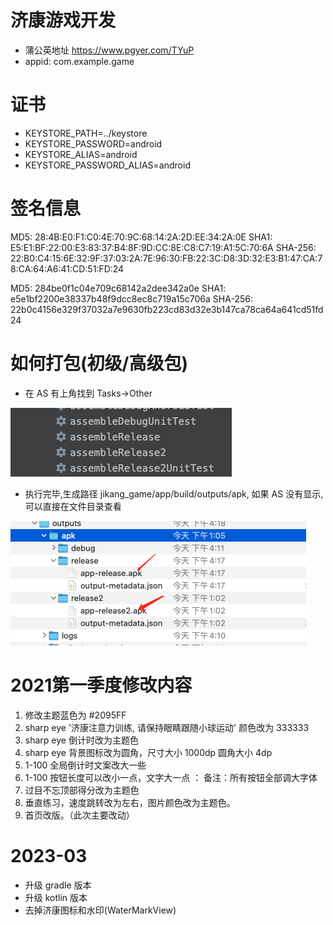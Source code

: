 # 济康游戏开发

- 蒲公英地址 https://www.pgyer.com/TYuP
- appid: com.example.game

# 证书
- KEYSTORE_PATH=../keystore
- KEYSTORE_PASSWORD=android
- KEYSTORE_ALIAS=android
- KEYSTORE_PASSWORD_ALIAS=android

# 签名信息
MD5: 28:4B:E0:F1:C0:4E:70:9C:68:14:2A:2D:EE:34:2A:0E
SHA1: E5:E1:BF:22:00:E3:83:37:B4:8F:9D:CC:8E:C8:C7:19:A1:5C:70:6A
SHA-256: 22:B0:C4:15:6E:32:9F:37:03:2A:7E:96:30:FB:22:3C:D8:3D:32:E3:B1:47:CA:78:CA:64:A6:41:CD:51:FD:24


MD5:    284be0f1c04e709c68142a2dee342a0e
SHA1:   e5e1bf2200e38337b48f9dcc8ec8c719a15c706a
SHA-256: 22b0c4156e329f37032a7e9630fb223cd83d32e3b147ca78ca64a641cd51fd24

# 如何打包(初级/高级包)
- 在 AS 有上角找到 Tasks->Other

<img src='01build.png'>

- 执行完毕,生成路径 jikang_game/app/build/outputs/apk, 如果 AS 没有显示,可以直接在文件目录查看

<img src='02app.png'>


# 2021第一季度修改内容

1. 修改主题蓝色为 #2095FF
2. sharp eye '济康注意力训练, 请保持眼睛跟随小球运动' 颜色改为 333333
3. sharp eye 倒计时改为主题色
4. sharp eye 背景图标改为圆角，尺寸大小 1000dp 圆角大小 4dp
5. 1-100 全局倒计时文案改大一些
6. 1-100 按钮长度可以改小一点，文字大一点 ： 备注：所有按钮全部调大字体
7. 过目不忘顶部得分改为主题色
8. 垂直练习，速度跳转改为左右，图片颜色改为主题色。
9. 首页改版。（此次主要改动）


# 2023-03
- 升级 gradle 版本
- 升级 kotlin 版本
- 去掉济康图标和水印(WaterMarkView)

